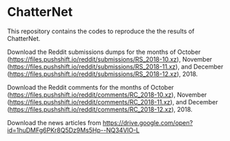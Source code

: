 # ChatterNet
This repository contains the codes to reproduce the the results of ChatterNet.

Download the Reddit submissions dumps for the months of October (https://files.pushshift.io/reddit/submissions/RS_2018-10.xz), November (https://files.pushshift.io/reddit/submissions/RS_2018-11.xz), and December (https://files.pushshift.io/reddit/submissions/RS_2018-12.xz), 2018.

Download the Reddit comments for the months of October (https://files.pushshift.io/reddit/comments/RC_2018-10.xz), November (https://files.pushshift.io/reddit/comments/RC_2018-11.xz), and December (https://files.pushshift.io/reddit/comments/RC_2018-12.xz), 2018.

Download the news articles from https://drive.google.com/open?id=1huDMFg6PKr8Q5Dz9Ms5Hp--NQ34VlO-L
